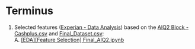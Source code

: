 # Terminus

1. Selected features ([Experian - Data Analysis](https://apsgrp-my.sharepoint.com/:x:/g/personal/halyna_dychko_cashplus_com/EaLINnf4Kx9DuKQWYAAI8G4B_hnVSlTNUWlmq24YbL3SjQ?e=hwlxyk)) based on the [AIQ2 Block - Cashplus.csv](https://apsgrp-my.sharepoint.com/:x:/g/personal/james_coveney_cashplus_com/Ecug3rMiXjJApvfxQmHeh4sBkFJwgq5hGboj2FB80kB2jA?e=2K6Skl) and [Final_Dataset.csv](https://apsgrp-my.sharepoint.com/:x:/g/personal/james_coveney_cashplus_com/EeHpbiMrUzZGnxQGimFWQysBG8tfUYfW5nX0NI0Wx5oAHg?e=LcWJxg):     
    A. [[EDA][Feature Selection] Final_AIQ2.ipynb](https://github.com/hdychko/terminus/blob/master/notebooks/%5BEDA%5D%5BFeature%20Selection%5D%20Final_AIQ2.ipynb)

